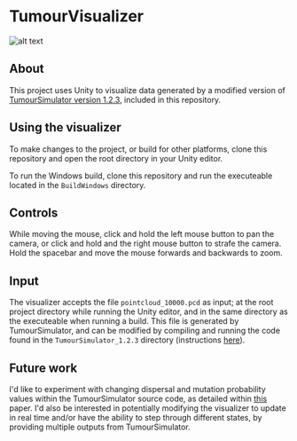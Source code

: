 # TumourVisualizer

![alt text](https://github.com/Spenca/UnityTumourSimulator/blob/master/Screenshot.png)

## About
This project uses Unity to visualize data generated by a modified version of [TumourSimulator version 1.2.3](https://www2.ph.ed.ac.uk/~bwaclaw/cancer-code/), included in this repository.

## Using the visualizer
To make changes to the project, or build for other platforms, clone this repository and open the root directory in your Unity editor.

To run the Windows build, clone this repository and run the executeable located in the `BuildWindows` directory.

## Controls
While moving the mouse, click and hold the left mouse button to pan the camera, or click and hold and the right mouse button to strafe the camera. Hold the spacebar and move the mouse forwards and backwards to zoom.

## Input
The visualizer accepts the file `pointcloud_10000.pcd` as input; at the root project directory while running the Unity editor, and in the same directory as the executeable when running a build. This file is generated by TumourSimulator, and can be modified by compiling and running the code found in the `TumourSimulator_1.2.3` directory (instructions [here](https://www2.ph.ed.ac.uk/~bwaclaw/cancer-code/)).

## Future work
I'd like to experiment with changing dispersal and mutation probability values within the TumourSimulator source code, as detailed within [this](https://www.nature.com/articles/nature14971) paper. I'd also be interested in potentially modifying the visualizer to update in real time and/or have the ability to step through different states, by providing multiple outputs from TumourSimulator.
